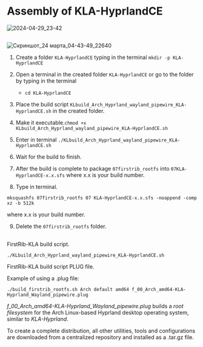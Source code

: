 # Assembly of KLA-HyprlandCE

![2024-04-29_23-42](https://github.com/sofijacom/KLA-HyprlandCE/assets/107557749/fe853aab-d7c9-4bb8-947e-b1172cfd0059)

##
![Скриншот_24 марта_04-43-49_22640](https://github.com/sofijacom/KLA-Hyprland/assets/107557749/9cb7631c-6fd2-4c3c-9c21-7225ee09fd70)

1) Create a folder `KLA-HyprlandCE` typing in the terminal `mkdir -p KLA-HyprlandCE`

2) Open a terminal in the created folder `KLA-HyprlandCE` or go to the folder by typing in the terminal

   - `cd KLA-HyprlandCE`

4) Place the build script  `KLbuild_Arch_Hyprland_wayland_pipewire_KLA-HyprlandCE.sh` in the created folder.
   
5) Make it executable.`chmod +x KLbuild_Arch_Hyprland_wayland_pipewire_KLA-HyprlandCE.sh`

6) Enter in terminal `./KLbuild_Arch_Hyprland_wayland_pipewire_KLA-HyprlandCE.sh`

7) Wait for the build to finish.

8) After the build is complete to package `07firstrib_rootfs` into `07KLA-HyprlandCE-x.x.sfs`  where x.x is your build number.

9) Type in terminal.

```
mksquashfs 07firstrib_rootfs 07 KLA-HyprlandCE-x.x.sfs -noappend -comp xz -b 512k
```
where x.x is your build number.

9) Delete the `07firstrib_rootfs` folder.

##

FirstRib-KLA build script. 

```
./KLbuild_Arch_Hyprland_wayland_pipewire_KLA-HyprlandCE.sh
```
FirstRib-KLA build script PLUG file.

Example of using a .plug file:

```
./build_firstrib_rootfs.sh Arch default amd64 f_00_Arch_amd64-KLA-Hyprland_Wayland_pipewire.plug
```

*f_00_Arch_amd64-KLA-Hyprland_Wayland_pipewire.plug* builds a *root filesystem* for the Arch Linux-based Hyprland desktop operating system, similar to *KLA-Hyprland*.

To create a complete distribution, all other utilities, tools and configurations are downloaded from a centralized repository and installed as a .tar.gz file.
